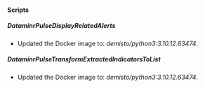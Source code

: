 
#### Scripts
##### DataminrPulseDisplayRelatedAlerts
- Updated the Docker image to: *demisto/python3:3.10.12.63474*.
##### DataminrPulseTransformExtractedIndicatorsToList
- Updated the Docker image to: *demisto/python3:3.10.12.63474*.